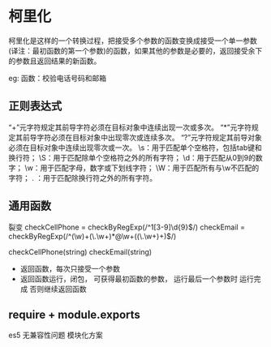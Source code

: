 # 柯里化

柯里化是这样的一个转换过程，把接受多个参数的函数变换成接受一个单一参数(译注：最初函数的第一个参数)的函数，如果其他的参数是必要的，返回接受余下的参数且返回结果的新函数。

eg: 函数：校验电话号码和邮箱

## 正则表达式

“+”元字符规定其前导字符必须在目标对象中连续出现一次或多次。
“*”元字符规定其前导字符必须在目标对象中出现零次或连续多次。
“?”元字符规定其前导对象必须在目标对象中连续出现零次或一次。
\s：用于匹配单个空格符，包括tab键和换行符；
\S：用于匹配除单个空格符之外的所有字符；
\d：用于匹配从0到9的数字；
\w：用于匹配字母，数字或下划线字符；
\W：用于匹配所有与\w不匹配的字符；
. ：用于匹配除换行符之外的所有字符。

## 通用函数

裂变
checkCellPhone = checkByRegExp(/^1[3-9]\d{9}$/)
checkEmail = checkByRegExp(/^(\w)+(\.\w+)*@\w+((\.\w+)+)$/)

checkCellPhone(string)
checkEmail(string)

- 返回函数，每次只接受一个参数
- 返回函数运行，闭包， 可获得最初函数的参数， 运行最后一个参数时 运行完成 否则继续返回函数

## require + module.exports

es5 无兼容性问题
模块化方案

